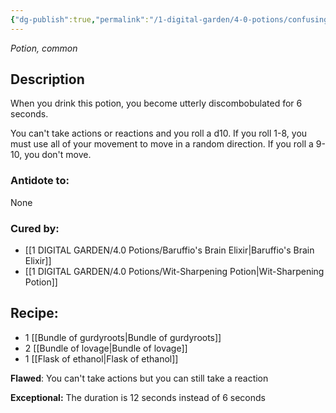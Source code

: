 ```yaml
---
{"dg-publish":true,"permalink":"/1-digital-garden/4-0-potions/confusing-concoction/","tags":["potion","yr1","common"]}
---
```


*Potion, common* 

## Description

When you drink this potion, you become utterly discombobulated for 6 seconds. 

You can't take actions or reactions and you roll a d10. If you roll 1-8, you must use all of your movement to move in a random direction. If you roll a 9-10, you don't move.

### Antidote to: 
None

### Cured by:
- [[1 DIGITAL GARDEN/4.0 Potions/Baruffio's Brain Elixir\|Baruffio's Brain Elixir]]
- [[1 DIGITAL GARDEN/4.0 Potions/Wit-Sharpening Potion\|Wit-Sharpening Potion]]

## Recipe:

* 1 [[Bundle of gurdyroots\|Bundle of gurdyroots]]
* 2 [[Bundle of lovage\|Bundle of lovage]]
* 1 [[Flask of ethanol\|Flask of ethanol]]

**Flawed**:
You can't take actions but you can still take a reaction

**Exceptional:** 
The duration is 12 seconds instead of 6 seconds
